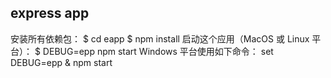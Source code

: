## express app

安装所有依赖包：
    $ cd eapp 
    $ npm install
启动这个应用（MacOS 或 Linux 平台）：
    $ DEBUG=epp npm start
Windows 平台使用如下命令：
    set DEBUG=epp & npm start
